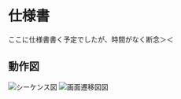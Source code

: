 # 仕様書

ここに仕様書書く予定でしたが、時間がなく断念＞＜

## 動作図

![シーケンス図](../../document/img/spec_seq01.png)
![画面遷移図図](../../document/img/spec_block01.png)

